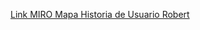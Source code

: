 [Link MIRO Mapa Historia de Usuario Robert](https://miro.com/welcomeonboard/M29LUG9SSEUzcVVEaTFGUGVWemFOUWVDbEJickZsQmpoRjNJZnNkbHlNOGQ0OXBObWpjVW5ZVEhxTWgzODRyWnwzNDU4NzY0NTYyNDU2NDM4MDMyfDI=?share_link_id=589512714634)

